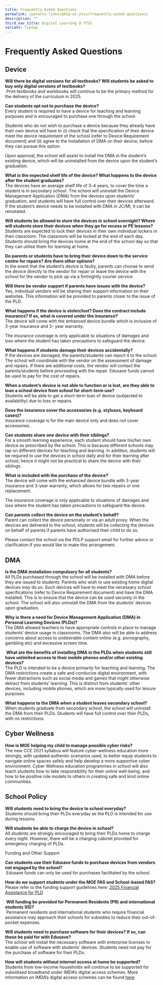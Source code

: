 ```yaml
---
title: Frequently Asked Questions
permalink: /parents-links/pdlp-at-ytss/frequently-asked-questions/
description: ""
third_nav_title: Digital Learning @ YTSS
variant: tiptap
---
```

<h1><strong>Frequently Asked Questions</strong></h1>
<h2>Device</h2>
<p><strong>Will there be digital versions for all textbooks? Will students be asked to buy only digital versions of textbooks?</strong>
<br>&nbsp;Print textbooks and workbooks will continue to be the primary method
for the delivery of the curriculum in 2025.</p>
<p><strong>Can students opt not to purchase the device?</strong>
<br>Every student is required to have a device for teaching and learning purposes
and is encouraged to purchase one through the school.</p>
<p>Students who do not wish to purchase a device because they already have
their own device will have to (i) check that the specification of their
device meet the device requirement of the school (refer to Device Requirement
document) and (ii) agree to the installation of DMA on their device, before
they can pursue this option.</p>
<p>Upon approval, the school will assist to install the DMA in the student’s
existing device, which will be uninstalled from the device upon the student’s
graduation.</p>
<p><strong>What is the expected shelf life of the device? What happens to the device after the student graduates?</strong>
<br>The devices have an average shelf life of 3-4 years, to cover the time
a student is in secondary school. The school will uninstall the Device
Management Application (DMA) from the devices upon students’ graduation,
and students will have full control over their devices afterward. If the
student’s device needs to be installed with DMA in JC/MI, it can be reinstated.</p>
<p><strong>Will students be allowed to store the devices in school overnight? Where will students store their devices when they go for recess or PE lessons?</strong>
<br>Students are expected to lock their devices in their own individual lockers
in their classroom. The classroom will be locked at the end of each day.
Students should bring the devices home at the end of the school day so
that they can utilise them for learning at home.</p>
<p><strong>Do parents or students have to bring their device down to the service centre for repairs? Are there other options?</strong>
<br>In the event that the student’s device is faulty, parents can choose to
send the device directly to the vendor for repair or leave the device with
the school for the vendor to pick up via a fortnightly courier service.</p>
<p><strong>Will there be vendor support if parents have issues with the device?</strong>
<br>Yes, individual vendors will be sharing their support information on their
websites. This information will be provided to parents closer to the issue
of the PLD.</p>
<p><strong>What happens if the device is stolen/lost? Does the contract include insurance? If so, what is covered under the insurance?</strong>
<br>The device will come with the enhanced device bundle which is inclusive
of 3-year insurance and 3- year warranty.</p>
<p>The insurance coverage is only applicable to situations of damages and
loss where the student has taken precautions to safeguard the device.</p>
<p><strong>What happens if students damage their devices accidentally?</strong>
<br>If the devices are damaged, the parents/students can report it to the
school. The school will coordinate with the vendor on the assessment of
damage and repairs. If there are additional costs, the vendor will contact
the parents/students before proceeding with the repair. Edusave funds cannot
be used to pay for the cost of repairs.</p>
<p><strong>When a student’s device is not able to function or is lost, are they able to loan a school device from school for short-term use?</strong>
<br>Students will be able to get a short-term loan of device (subjected to
availability) due to loss or repairs.</p>
<p><strong>Does the insurance cover the accessories (e.g. styluses, keyboard cases)?</strong>
<br>Insurance coverage is for the main device only and does not cover accessories.</p>
<p><strong>Can students share one device with their siblings?</strong>
<br>For a smooth learning experience, each student should have his/her own
device as prescribed by the school. This is because different schools may
tap on different devices for teaching and learning. In addition, students
will be required to use the devices in school daily and for their learning
after school, hence it might not be practical to share the device with
their siblings.</p>
<p><strong>What is included with the purchase of the device?</strong>
<br>The device will come with the enhanced device bundle with 3-year insurance
and 3-year warranty, which allows for two repairs or one replacement.</p>
<p>The insurance coverage is only applicable to situations of damages and
loss where the student has taken precautions to safeguard the device.</p>
<p><strong>Can parents collect the device on the student’s behalf?</strong>
<br>Parent can collect the device personally or via an adult proxy. When the
devices are delivered to the school, students will be collecting the devices
on behalf of parents if parents have authorised their child to do so.</p>
<p>Please contact the school via the PDLP support email for further advice
or clarification if you would like to make this arrangement.</p>
<h2>DMA</h2>
<p><strong>Is the DMA installation compulsory for all students?</strong>
<br>All PLDs purchased through the school will be installed with DMA before
they are issued to students. Parents who wish to use existing home digital
devices may do so. Such devices will have to meet the necessary school
specifications (refer to Device Requirement document) and have the DMA
installed. This is to ensure that the device can be used securely in the
school. The school will also uninstall the DMA from the students’ devices
upon graduation.</p>
<p><strong>Why is there a need for Device Management Application (DMA) in Personal Learning Devices (PLDs)?</strong>
<br>The DMA allowed teachers to have appropriate controls in place to manage
students’ device usage in classrooms. The DMA also will be able to address
concerns about access to undesirable content online (e.g. pornography,
gambling etc) and excessive screen time.</p>
<p>&nbsp;<strong>What are the benefits of installing DMA in the PLDs when students still have unlimited access to their mobile phones and/or other existing devices?</strong>
<br>The PLD is intended to be a device primarily for teaching and learning.
The DMA restrictions create a safe and conducive digital environment, with
fewer distractions such as social media and games that might otherwise
detract from students’ learning. This is distinct from students’ other
devices, including mobile phones, which are more typically used for leisure
purposes.</p>
<p><strong>What happens to the DMA when a student leaves secondary school?</strong>
<br>When students graduate from secondary school, the school will uninstall
the DMA from their PLDs. Students will have full control over their PLDs,
with no restrictions.</p>
<h2>Cyber Wellness</h2>
<p><strong>How is MOE helping my child to manage possible cyber risks?</strong>
<br>The new CCE 2021 syllabus will feature cyber-wellness education more strongly,
with updated authentic scenarios used, to better equip students to navigate
online spaces safely and help develop a more supportive cyber environment.
Cyber Wellness education programmes in school will also teach students
how to take responsibility for their online well-being, and how to be positive
role models to others in creating safe and kind online communities.</p>
<h2>School Policy</h2>
<p><strong>Will students need to bring the device to school everyday?</strong>
<br>Students should bring their PLDs everyday as the PLD is intended for use
during lessons.</p>
<p><strong>Will students be able to charge the device in school?</strong>
<br>All students are strongly encouraged to bring their PLDs home to charge
every night. However, there will be a charging cabinet provided for emergency
charging of PLDs.</p>
<p>Funding and Other Support</p>
<p><strong>Can students use their Edusave funds to purchase devices from vendors not engaged by the school?</strong>
<br>&nbsp;Edusave funds can only be used for purchases facilitated by the
school.</p>
<p><strong>How do we support students under the MOE FAS and School-based FAS?</strong>
<br>Please refer to the funding support guidelines&nbsp;here:&nbsp;<a href="/files/Financial_Assistance_for_PLD_2025.pdf" rel="noopener nofollow" target="_blank">2025 Financial Assistance for PLD</a>
</p>
<p>&nbsp;<strong>Will funding be provided for Permanent Residents (PR) and international students (IS)?</strong>
<br>&nbsp;Permanent residents and international students who require financial
assistance may approach their schools for subsidies to reduce their out-of-pocket
expenses.</p>
<p><strong>Will students need to purchase software for their devices? If so, can these be paid for with Edusave?</strong>
<br>The school will install the necessary software with enterprise licenses
to enable use of software with students’ devices. Students need not pay
for the purchase of software for their PLDs.</p>
<p><strong>How will students without internet access at home be supported?</strong>
<br>Students from low-income households will continue to be supported for
subsidised broadband under IMDA’s digital access schemes. More information
on IMDA’s digital access schemes can be found <a href="https://www.imda.gov.sg/how-we-can-help/digital-access-at-home" rel="noopener noreferrer nofollow" target="_blank">here</a>
</p>